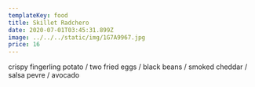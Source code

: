 ```yaml
---
templateKey: food
title: Skillet Radchero
date: 2020-07-01T03:45:31.899Z
image: ../../../static/img/1G7A9967.jpg
price: 16
---
```

crispy fingerling potato / two fried eggs / black beans / smoked cheddar / salsa pevre / avocado

